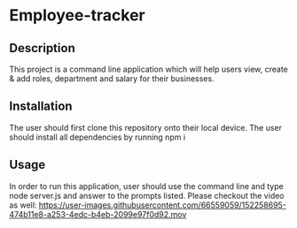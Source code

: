 # Employee-tracker


## Description

This project is a command line application which will help users view, create & add roles, department and salary for their businesses.

## Installation

The user should first clone this repository onto their local device.
The user should install all dependencies by running npm i

## Usage

In order to run this application, user should use the command line and type node server.js and answer to the prompts listed. Please checkout the video as well:
https://user-images.githubusercontent.com/66559059/152258695-474b11e8-a253-4edc-b4eb-2099e97f0d92.mov

